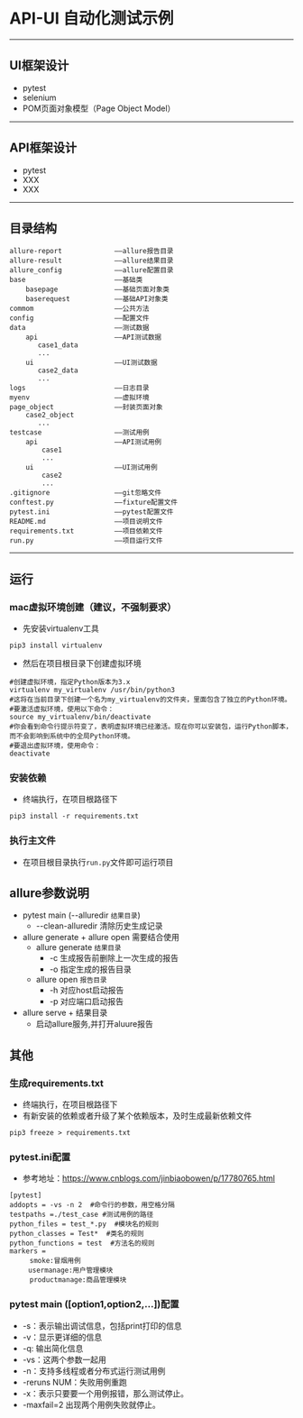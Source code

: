 # API-UI 自动化测试示例

---

## UI框架设计

- pytest
- selenium
- POM页面对象模型（Page Object Model）

---

## API框架设计

- pytest
- XXX
- XXX

---

## 目录结构

    allure-report             ——allure报告目录
    allure-result             ——allure结果目录
    allure_config             ——allure配置目录
    base                      ——基础类
        basepage              ——基础页面对象类
        baserequest           ——基础API对象类
    commom                    ——公共方法
    config                    ——配置文件
    data                      ——测试数据
        api                   ——API测试数据
           case1_data
           ...
        ui                    ——UI测试数据
           case2_data
           ...
    logs                      ——日志目录
    myenv                     ——虚拟环境
    page_object               ——封装页面对象
        case2_object
           ...
    testcase                  ——测试用例
        api                   ——API测试用例
            case1
            ...
        ui                    ——UI测试用例
            case2
            ...
    .gitignore                ——git忽略文件
    conftest.py               ——fixture配置文件
    pytest.ini                ——pytest配置文件
    README.md                 ——项目说明文件
    requirements.txt          ——项目依赖文件
    run.py                    ——项目运行文件

---

## 运行
### mac虚拟环境创建（建议，不强制要求）
- 先安装virtualenv工具
```shell
pip3 install virtualenv
```
- 然后在项目根目录下创建虚拟环境
```shell
#创建虚拟环境，指定Python版本为3.x
virtualenv my_virtualenv /usr/bin/python3
#这将在当前目录下创建一个名为my_virtualenv的文件夹，里面包含了独立的Python环境。
#要激活虚拟环境，使用以下命令：
source my_virtualenv/bin/deactivate
#你会看到命令行提示符变了，表明虚拟环境已经激活。现在你可以安装包，运行Python脚本，而不会影响到系统中的全局Python环境。
#要退出虚拟环境，使用命令：
deactivate
```

### 安装依赖
- 终端执行，在项目根路径下
```shell
pip3 install -r requirements.txt
```

### 执行主文件
- 在项目根目录执行`run.py`文件即可运行项目

## allure参数说明
- pytest main (--alluredir `结果目录`)
    - --clean-alluredir 清除历史生成记录
- allure generate + allure open 需要结合使用
    - allure generate `结果目录`
        - -c 生成报告前删除上一次生成的报告
        - -o 指定生成的报告目录
    - allure open `报告目录`
        - -h 对应host启动报告
        - -p 对应端口启动报告
- allure serve + 结果目录
    - 启动allure服务,并打开aluure报告
     
## 其他
### 生成requirements.txt
- 终端执行，在项目根路径下
- 有新安装的依赖或者升级了某个依赖版本，及时生成最新依赖文件
```shell
pip3 freeze > requirements.txt
```
### pytest.ini配置
- 参考地址：https://www.cnblogs.com/jinbiaobowen/p/17780765.html
```
[pytest]
addopts = -vs -n 2  #命令行的参数，用空格分隔
testpaths =./test_case #测试用例的路径 
python_files = test_*.py  #模块名的规则 
python_classes = Test*  #类名的规则 
python_functions = test  #方法名的规则 
markers =              
     smoke:冒烟用例  
　   usermanage:用户管理模块
     productmanage:商品管理模块
```

### pytest main ([option1,option2,...])配置
- -s：表示输出调试信息，包括print打印的信息
- -v：显示更详细的信息
- -q: 输出简化信息
- -vs：这两个参数一起用
- -n：支持多线程或者分布式运行测试用例 
- -reruns NUM：失败用例重跑
- -x：表示只要要一个用例报错，那么测试停止。
- -maxfail=2   出现两个用例失败就停止。
